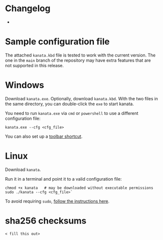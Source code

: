 # Changelog

- <fill this out>

# Sample configuration file

The attached `kanata.kbd` file is tested to work with the current version. The one in the `main` branch of the repository may have extra features that are not supported in this release.

# Windows

Download `kanata.exe`. Optionally, download `kanata.kbd`. With the two files in the same directory, you can double-click the `exe` to start kanata.

You need to run `kanata.exe` via `cmd` or `powershell` to use a different configuration file:

`kanata.exe --cfg <cfg_file>`

You can also set up a [toolbar shortcut](https://github.com/jtroo/kanata/wiki/Toolbar-shortcut-for-Windows-10).

# Linux

Download `kanata`.

Run it in a terminal and point it to a valid configuration file:

```
chmod +x kanata   # may be downloaded without executable permissions
sudo ./kanata --cfg <cfg_file>`
```

To avoid requiring `sudo`, [follow the instructions here](https://github.com/kmonad/kmonad/blob/master/doc/faq.md#linux).

# sha256 checksums

```
< fill this out>
```
